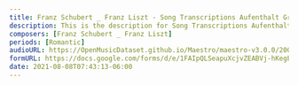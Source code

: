 ```yaml
---
title: Franz Schubert _ Franz Liszt - Song Transcriptions Aufenthalt Gretchen am Spinnrade Standchen von Shakespeare Der Erlkonig (3)
description: This is the description for Song Transcriptions Aufenthalt Gretchen am Spinnrade Standchen von Shakespeare Der Erlkonig by Franz Schubert _ Franz Liszt
composers: [Franz Schubert _ Franz Liszt]
periods: [Romantic]
audioURL: https://OpenMusicDataset.github.io/Maestro/maestro-v3.0.0/2004/MIDI-Unprocessed_XP_18_R1_2004_01-02_ORIG_MID--AUDIO_18_R1_2004_04_Track04_wav.midi
formURL: https://docs.google.com/forms/d/e/1FAIpQLSeapuXcjvZEABVj-hKegELQqEIAlbCGpO8-hqv5c7rMQ2IPjg/viewform
date: 2021-08-08T07:43:13-06:00
---
```

